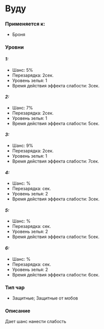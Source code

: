 # Вуду

### Применяется к:

* Броня

### Уровни

#### _1:_&#x20;

* Шанс: 5%
* Перезарядка:  2сек.
* Уровень зелья: 1
* Время действия эффекта слабости:  3сек.

#### _2:_

* Шанс: 7%
* Перезарядка:  2сек.&#x20;
* Уровень зелья: 1
* Время действия эффекта слабости:  5сек.

#### _3:_&#x20;

* Шанс: 9%
* Перезарядка:  2сек.
* Уровень зелья: 1
* Время действия эффекта слабости:  7сек.

#### _4:_

* Шанс: %
* Перезарядка:  сек.&#x20;
* Уровень зелья: 2
* Время действия эффекта слабости:  3сек.

#### _5:_&#x20;

* Шанс: %
* Перезарядка:  сек.
* Уровень зелья: 2
* Время действия эффекта слабости:  5сек.

#### _6:_

* Шанс: %
* Перезарядка:  сек.&#x20;
* Уровень зелья: 2
* Время действия эффекта слабости:  6сек.

### Тип чар

* Защитные; Защитные от мобов

### Описание

Дает шанс нанести слабость&#x20;
